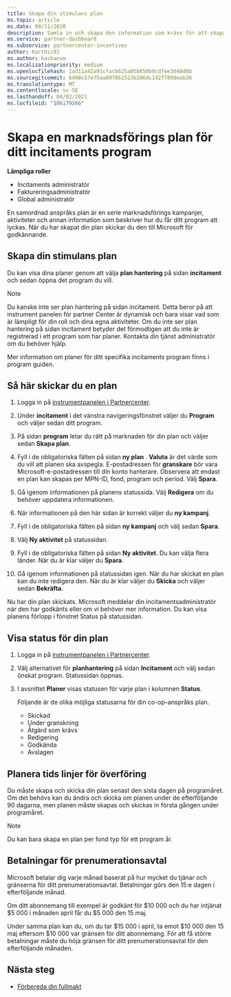 ```yaml
---
title: Skapa din stimulans plan
ms.topic: article
ms.date: 09/11/2020
description: Samla in och skapa den information som krävs för att skapa en lyckad marknadsförings plan för ditt incitaments program.
ms.service: partner-dashboard
ms.subservice: partnercenter-incentives
author: Karthic83
ms.author: kashanum
ms.localizationpriority: medium
ms.openlocfilehash: 1ad11a42a91cfacb625a05b850b0cdfee3d48d0b
ms.sourcegitcommit: 6498c57e75aa097861523b206dc142f789deeb36
ms.translationtype: MT
ms.contentlocale: sv-SE
ms.lasthandoff: 04/02/2021
ms.locfileid: "106179266"
---
```

# <a name="generate-a-marketing-plan-for-your-incentives-program"></a>Skapa en marknadsförings plan för ditt incitaments program

**Lämpliga roller**

- Incitaments administratör
- Faktureringsadministratör
- Global administratör

En samordnad anspråks plan är en serie marknadsförings kampanjer, aktiviteter och annan information som beskriver hur du får ditt program att lyckas. När du har skapat din plan skickar du den till Microsoft för godkännande.

## <a name="create-your-incentives-plan"></a>Skapa din stimulans plan

Du kan visa dina planer genom att välja **plan hantering** på sidan **incitament** och sedan öppna det program du vill.

>[!NOTE]
>Du kanske inte ser plan hantering på sidan incitament. Detta beror på att instrument panelen för partner Center är dynamisk och bara visar vad som är lämpligt för din roll och dina egna aktiviteter. Om du inte ser plan hantering på sidan incitament betyder det förmodligen att du inte är registrerad i ett program som har planer. Kontakta din tjänst administratör om du behöver hjälp.

Mer information om planer för ditt specifika incitaments program finns i program guiden.

## <a name="how-to-submit-a-plan"></a>Så här skickar du en plan

1. Logga in på [instrumentpanelen i Partnercenter](https://partner.microsoft.com/dashboard/).

2. Under **incitament** i det vänstra navigeringsfönstret väljer du **Program** och väljer sedan ditt program. 

3. På sidan **program** letar du rätt på marknaden för din plan och väljer sedan **Skapa plan**. 

4. Fyll i de obligatoriska fälten på sidan **ny plan** . **Valuta** är det värde som du vill att planen ska avspegla. E-postadressen för **granskare** bör vara Microsoft-e-postadressen till din konto hanterare. Observera att endast en plan kan skapas per MPN-ID, fond, program och period. Välj **Spara**.

5. Gå igenom informationen på planens statussida. Välj **Redigera** om du behöver uppdatera informationen.

6. När informationen på den här sidan är korrekt väljer du **ny kampanj**.

7. Fyll i de obligatoriska fälten på sidan **ny kampanj** och välj sedan **Spara**.

8. Välj **Ny aktivitet** på statussidan. 

9. Fyll i de obligatoriska fälten på sidan **Ny aktivitet**. Du kan välja flera länder. När du är klar väljer du **Spara**. 

10. Gå igenom informationen på statussidan igen. När du har skickat en plan kan du inte redigera den. När du är klar väljer du **Skicka** och väljer sedan **Bekräfta**.

Nu har din plan skickats. Microsoft meddelar din incitamentsadministratör när den har godkänts eller om vi behöver mer information. Du kan visa planens förlopp i fönstret Status på statussidan.

## <a name="view-the-status-of-your-plan"></a>Visa status för din plan

1. Logga in på [instrumentpanelen i Partnercenter](https://partner.microsoft.com/dashboard/).

2. Välj alternativet för **planhantering** på sidan **Incitament** och välj sedan önskat program. Statussidan öppnas.

3. I avsnittet **Planer** visas statusen för varje plan i kolumnen **Status**.

   Följande är de olika möjliga statusarna för din co-op-anspråks plan.

   - Skickad
   - Under granskning
   - Åtgärd som krävs
   - Redigering
   - Godkända
   - Avslagen

## <a name="plan-submission-timelines"></a>Planera tids linjer för överföring

Du måste skapa och skicka din plan senast den sista dagen på programåret. Om det behövs kan du ändra och skicka om planen under de efterföljande 90 dagarna, men planen måste skapas och skickas in första gången under programåret.

>[!NOTE]
> Du kan bara skapa en plan per fond typ för ett program år.

## <a name="plan-payments"></a>Betalningar för prenumerationsavtal

Microsoft betalar dig varje månad baserat på hur mycket du tjänar och gränserna för ditt prenumerationsavtal. Betalningar görs den 15:e dagen i efterföljande månad.

Om ditt abonnemang till exempel är godkänt för $10 000 och du har intjänat $5 000 i månaden april får du $5 000 den 15 maj.

Under samma plan kan du, om du tar $15 000 i april, ta emot $10 000 den 15 maj eftersom $10 000 var gränsen för ditt abonnemang. För att få större betalningar måste du höja gränsen för ditt prenumerationsavtal för den efterföljande månaden.

## <a name="next-steps"></a>Nästa steg

- [Förbereda din fullmakt](incentives-prepare-your-proof-of-execution.md)
